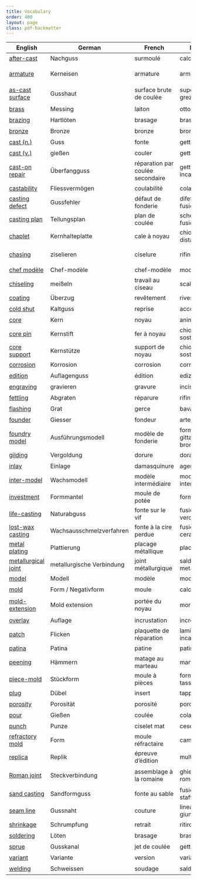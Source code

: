 ```yaml
---
title: Vocabulary
order: 400
layout: page
class: pdf-backmatter
---
```



| English | German | French | Italian | Chinese |
| --- | --- | --- | --- | --- |
| [after-cast](/vocabulary/after-cast/) | Nachguss | surmoulé | calco | 翻铸 |
| [armature](/vocabulary/armature/) | Kerneisen | armature | armatura | 塑像內部支架 |
| [as-cast surface](/vocabulary/as-cast-surface/) | Gusshaut | surface brute de coulée | superficie al grezzo | 毛坯铸件表面 |
| [brass](/vocabulary/brass/) | Messing | laiton | ottone | 铜锌合金 |
| [brazing](/vocabulary/brazing/) | Hartlöten | brasage | brasatura | 硬焊 |
| [bronze](/vocabulary/bronze/) | Bronze | bronze | bronzo | 铜锡合金 |
| [cast (n.)](/vocabulary/cast-n/) | Guss | fonte | getto | 铸件 |
| [cast (v.)](/vocabulary/cast-v/) | gießen | couler | gettare | 铸造 |
| [cast-on repair](/vocabulary/cast-on-repair/) | Überfangguss | réparation par coulée secondaire | getto a incastro | 修补浇铸 |
| [castability](/vocabulary/castability/) | Fliessvermögen | coulabilité | colabilità | 可铸性 |
| [casting defect](/vocabulary/casting-defect/) | Gussfehler | défaut de fonderie | difetto di fusione | 铸瑕 |
| [casting plan](/vocabulary/casting-plan/) | Teilungsplan | plan de coulée | schema di fusione | 分铸计划 |
| [chaplet](/vocabulary/chaplet/) | Kernhalteplatte | cale à noyau | chiodo distanziatore | 墊片 |
| [chasing](/vocabulary/chasing/) | ziselieren | ciselure | rifinitura | 铸件表面加工 |
| [chef modèle](/vocabulary/chef-modele/) | Chef-modèle | chef-modèle | modello | 主铸型 |
| [chiseling](/vocabulary/chiseling/) | meißeln | travail au ciseau | scalpellatura | 凿 |
| [coating](/vocabulary/coating/) | Überzug | revêtement | rivestimento | 涂层 |
| [cold shut](/vocabulary/cold-shut/) | Kaltguss | reprise | accostatura | 冷界 |
| [core](/vocabulary/core/) | Kern | noyau | anima | 芯型 |
| [core pin](/vocabulary/core-pin/) | Kernstift | fer à noyau | chiodo di sostegno | 支釘 |
| [core support](/vocabulary/core-support/) | Kernstütze | support de noyau | chiodo di sostegno | 芯骨 |
| [corrosion](/vocabulary/corrosion/) | Korrosion | corrosion | corrosione | 腐蚀 |
| [edition](/vocabulary/edition/) | Auflagenguss | édition | edizione | 版本 |
| [engraving](/vocabulary/engraving/) | gravieren | gravure | incisione | 阴刻 |
| [fettling](/vocabulary/fettling/) | Abgraten | réparure | rifinitura | 清砂 |
| [flashing](/vocabulary/flashing/) | Grat | gerce | bava | 毛边 |
| [founder](/vocabulary/founder/) | Giesser | fondeur | artefice | 铸工 |
| [foundry model](/vocabulary/foundry-model) | Ausführungsmodell | modèle de fonderie | forma da gittar di bronzo | 铸型 |
| [gilding](/vocabulary/gilding/) | Vergoldung | dorure | doratura | 镀金 |
| [inlay](/vocabulary/inlay/) | Einlage | damasquinure | agemina | 镶嵌 |
| [inter-model](/vocabulary/inter-model/) | Wachsmodell | modèle intermédiaire | modello intermedio | 范制蜡型 |
| [investment](/vocabulary/investment/) | Formmantel | moule de potée | forma | 熔模 |
| [life-casting](/vocabulary/life-casting/) | Naturabguss | fonte sur le vif | fusione dal vero | 活体模铸 |
| [lost-wax casting](/vocabulary/lost-wax-casting/) | Wachsausschmelzverfahren | fonte à la cire perdue | fusione a cera persa | 失蜡法 |
| [metal plating](/vocabulary/metal-plating/) | Plattierung | placage métallique | placcatura | 镀覆 |
| [metallurgical joint](/vocabulary/metallurgical-joint/) | metallurgische Verbindung | joint métallurgique | saldatura metallurgica | 冶金接合 |
| [model](/vocabulary/model/) | Modell | modèle | modello | 模 |
| [mold](/vocabulary/mold/) | Form / Negativform | moule | calco | 范 |
| [mold-extension](/vocabulary/mold-extension/) | Mold extension | portée du noyau | morsa | 自帶泥芯撐 |
| [overlay](/vocabulary/overlay/) | Auflage | incrustation | incrostazione | 包覆 |
| [patch](/vocabulary/patch/) | Flicken | plaquette de réparation | laminetta ad incastro | 补修 |
| [patina](/vocabulary/patina/) | Patina | patine | patina | 古色 |
| [peening](/vocabulary/peening/) | Hämmern | matage au marteau | martellatura | 轻敲 |
| [piece-mold](/vocabulary/piece-mold/) | Stückform | moule à pièces | forma a tasselli | 块范 |
| [plug](/vocabulary/plug/) | Dübel | insert | tappo | 塞子 |
| [porosity](/vocabulary/porosity/) | Porosität | porosité | porosità | 气孔 |
| [pour](/vocabulary/pour/) | Gießen | coulée | colata | 浇注 |
| [punch](/vocabulary/punch/) | Punze | ciselet mat | cesello | 冲头 |
| [refractory mold](/vocabulary/refractory-mold/) | Form | moule réfractaire | camicia | 耐火模具 |
| [replica](/vocabulary/replica/) | Replik | épreuve d’édition | multiplo | 复制品 |
| [Roman joint](/vocabulary/roman-joint/) | Steckverbindung | assemblage à la romaine | ghiera alla romana | 罗馬式接合 |
| [sand casting](/vocabulary/sand-casting/) | Sandformguss | fonte au sable | fusione a staffa | 砂型铸造 |
| [seam line](/vocabulary/seam-line/) | Gussnaht | couture | linea di giunzione | 范线 |
| [shrinkage](/vocabulary/shrinkage/) | Schrumpfung | retrait | ritiro | 收缩 |
| [soldering](/vocabulary/soldering/) | Löten | brasage | brasatura | 焊接 |
| [sprue](/vocabulary/sprue/) | Gusskanal | jet de coulée | getto | 浇铸道 |
| [variant](/vocabulary/variant/) | Variante | version | variante | 变体 |
| [welding](/vocabulary/welding/) | Schweissen | soudage | saldatura | 熔焊 |
